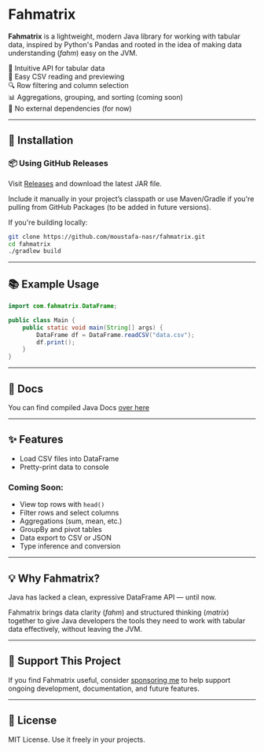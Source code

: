 # Fahmatrix

**Fahmatrix** is a lightweight, modern Java library for working with tabular data, inspired by Python's Pandas and rooted in the idea of making data understanding (*fahm*) easy on the JVM.

🚀 Intuitive API for tabular data  
📄 Easy CSV reading and previewing  
🔍 Row filtering and column selection  
📊 Aggregations, grouping, and sorting (coming soon)  
🧩 No external dependencies (for now)

---

## 🔧 Installation

### 📦 Using GitHub Releases

Visit [Releases](https://github.com/moustafa-nasr/fahmatrix/releases) and download the latest JAR file.

Include it manually in your project’s classpath or use Maven/Gradle if you're pulling from GitHub Packages (to be added in future versions).

If you're building locally:
```bash
git clone https://github.com/moustafa-nasr/fahmatrix.git
cd fahmatrix
./gradlew build
```

---

## 📚 Example Usage

```java
import com.fahmatrix.DataFrame;

public class Main {
    public static void main(String[] args) {
        DataFrame df = DataFrame.readCSV("data.csv");
        df.print();
    }
}
```

---

## 📜 Docs

You can find compiled Java Docs [over here](https://moustafa-nasr.github.io/Fahmatrix/)

---

## ✨ Features

- Load CSV files into DataFrame
- Pretty-print data to console

### Coming Soon:
- View top rows with `head()`
- Filter rows and select columns
- Aggregations (sum, mean, etc.)
- GroupBy and pivot tables
- Data export to CSV or JSON
- Type inference and conversion

---

## 💡 Why Fahmatrix?

Java has lacked a clean, expressive DataFrame API — until now.

Fahmatrix brings data clarity (*fahm*) and structured thinking (*matrix*) together to give Java developers the tools they need to work with tabular data effectively, without leaving the JVM.

---

## 🙌 Support This Project

If you find Fahmatrix useful, consider [sponsoring me](https://github.com/sponsors/moustafa-nasr) to help support ongoing development, documentation, and future features.

---

## 📝 License

MIT License. Use it freely in your projects.